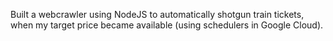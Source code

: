 Built a webcrawler using NodeJS to automatically shotgun train tickets, when my target price became available (using schedulers in Google Cloud).
